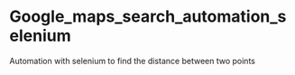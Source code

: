 # Google_maps_search_automation_selenium
Automation with selenium to find the distance between two points
